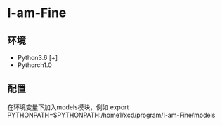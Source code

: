 # I-am-Fine

## 环境
* Python3.6 [+]
* Pythorch1.0

## 配置
在环境变量下加入models模块，例如
export PYTHONPATH=$PYTHONPATH:/home1/xcd/program/I-am-Fine/models

